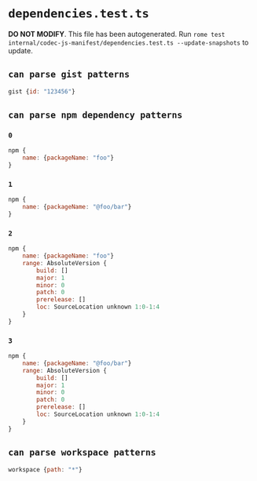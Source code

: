 # `dependencies.test.ts`

**DO NOT MODIFY**. This file has been autogenerated. Run `rome test internal/codec-js-manifest/dependencies.test.ts --update-snapshots` to update.

## `can parse gist patterns`

```javascript
gist {id: "123456"}
```

## `can parse npm dependency patterns`

### `0`

```javascript
npm {
	name: {packageName: "foo"}
}
```

### `1`

```javascript
npm {
	name: {packageName: "@foo/bar"}
}
```

### `2`

```javascript
npm {
	name: {packageName: "foo"}
	range: AbsoluteVersion {
		build: []
		major: 1
		minor: 0
		patch: 0
		prerelease: []
		loc: SourceLocation unknown 1:0-1:4
	}
}
```

### `3`

```javascript
npm {
	name: {packageName: "@foo/bar"}
	range: AbsoluteVersion {
		build: []
		major: 1
		minor: 0
		patch: 0
		prerelease: []
		loc: SourceLocation unknown 1:0-1:4
	}
}
```

## `can parse workspace patterns`

```javascript
workspace {path: "*"}
```
